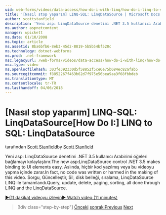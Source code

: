 ```yaml
---
uid: web-forms/videos/data-access/how-do-i-with-linq/how-do-i-linq-to-sql-linqdatasource
title: '[Nasıl stop yaparım] LINQ-SQL: LinqDataSource | Microsoft Docs'
author: scottstanfield
description: 'Yeni asp: LinqDataSource denetimi .NET 3.5 kullanıcı Arabirimi öğeleri bağlamayı kolaylaştırır. Aslında, hiçbir kod yazılmış veya bu videoyu yapma içinde zarar. Sorgu, upd...'
ms.author: aspnetcontent
manager: wpickett
ms.date: 01/10/2008
ms.topic: article
ms.assetid: 8ba6bfb6-8eb3-45d2-8819-5b5b54bf520c
ms.technology: dotnet-webforms
ms.prod: .net-framework
msc.legacyurl: /web-forms/videos/data-access/how-do-i-with-linq/how-do-i-linq-to-sql-linqdatasource
msc.type: video
ms.openlocfilehash: 303fe392330d5f58852f5ce6e75b684ec82afab5
ms.sourcegitcommit: f8852267f463b62d7f975e56bea9aa3f68fbbdeb
ms.translationtype: MT
ms.contentlocale: tr-TR
ms.lasthandoff: 04/06/2018
---
```

<a name="how-do-i-linq-to-sql-linqdatasource"></a><span data-ttu-id="8f28d-105">[Nasıl stop yaparım] LINQ-SQL: LinqDataSource</span><span class="sxs-lookup"><span data-stu-id="8f28d-105">[How Do I:] LINQ to SQL: LinqDataSource</span></span>
====================
<span data-ttu-id="8f28d-106">tarafından [Scott Stanfield](https://github.com/scottstanfield)</span><span class="sxs-lookup"><span data-stu-id="8f28d-106">by [Scott Stanfield](https://github.com/scottstanfield)</span></span>

<span data-ttu-id="8f28d-107">Yeni asp: LinqDataSource denetimi .NET 3.5 kullanıcı Arabirimi öğeleri bağlamayı kolaylaştırır.</span><span class="sxs-lookup"><span data-stu-id="8f28d-107">The new asp:LinqDataSource control .NET 3.5 makes binding to UI elements easy.</span></span> <span data-ttu-id="8f28d-108">Aslında, hiçbir kod yazılmış veya bu videoyu yapma içinde zarar.</span><span class="sxs-lookup"><span data-stu-id="8f28d-108">In fact, no code was written or harmed in the making of this video.</span></span> <span data-ttu-id="8f28d-109">Sorgu, Güncelleştir, Sil, disk belleği, sıralama, LinqDataSource LINQ ile tamamlandı.</span><span class="sxs-lookup"><span data-stu-id="8f28d-109">Query, update, delete, paging, sorting, all done through LINQ and the LinqDataSource.</span></span>

[<span data-ttu-id="8f28d-110">&#9654;(11 dakika) videoyu izleyin</span><span class="sxs-lookup"><span data-stu-id="8f28d-110">&#9654; Watch video (11 minutes)</span></span>](https://channel9.msdn.com/Blogs/ASP-NET-Site-Videos/how-do-i-linq-to-sql-linqdatasource)

> [!div class="step-by-step"]
> <span data-ttu-id="8f28d-111">[Önceki](how-do-i-linq-to-sql-updating-the-database.md)
> [sonraki](how-do-i-linq-to-sql-custom-linqdatasource.md)</span><span class="sxs-lookup"><span data-stu-id="8f28d-111">[Previous](how-do-i-linq-to-sql-updating-the-database.md)
[Next](how-do-i-linq-to-sql-custom-linqdatasource.md)</span></span>
